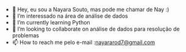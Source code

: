- 👋 Hey, eu sou a Nayara Souto, mas pode me chamar de Nay :)
- 👀 I’m  interessado na área de análise de dados 
- 🌱 I’m currently learning Python
- 💞️ I’m looking to collaborate on análise de dados para resolução de problemas 
- 📫 How to reach me pelo e-mail :nayararod7@gmail.com

<!---
Nayarars/Nayarars is a ✨ special ✨ repository because its `README.md` (this file) appears on your GitHub profile.
You can click the Preview link to take a look at your changes.
--->
